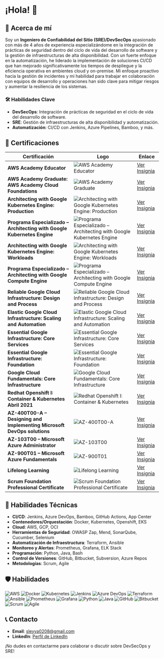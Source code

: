 # ¡Hola! 👋

## 🎯 Acerca de mí
Soy un **Ingeniero de Confiabilidad del Sitio (SRE)/DevSecOps** apasionado con más de 4 años de experiencia especializándome en la integración de prácticas de seguridad dentro del ciclo de vida del desarrollo de software y la gestión de infraestructuras de alta disponibilidad. Con un fuerte enfoque en la automatización, he liderado la implementación de soluciones CI/CD que han mejorado significativamente los tiempos de despliegue y la eficiencia operativa en ambientes cloud y on-premise. Mi enfoque proactivo hacia la gestión de incidentes y mi habilidad para trabajar en colaboración con equipos de desarrollo y operaciones han sido clave para mitigar riesgos y aumentar la resiliencia de los sistemas.

### 🛠️ Habilidades Clave
- **DevSecOps**: Integración de prácticas de seguridad en el ciclo de vida del desarrollo de software.
- **SRE**: Gestión de infraestructuras de alta disponibilidad y automatización.
- **Automatización**: CI/CD con Jenkins, Azure Pipelines, Bamboo, y más.

## 🏅 Certificaciones
| Certificación | Logo | Enlace |
| --- | --- | --- |
| **AWS Academy Educator** | ![AWS Academy Educator](https://images.credly.com/size/110x110/images/4d7a2a90-1f1a-4b6f-a3db-4f9c255a36e4/image.png) | [Ver Insignia](https://www.credly.com/badges/4d7a2a90-1f1a-4b6f-a3db-4f9c255a36e4) |
| **AWS Academy Graduate: AWS Academy Cloud Foundations** | ![AWS Academy Graduate](https://images.credly.com/size/110x110/images/2419b380-14a6-42f7-9504-8c8d2f3f2a11/image.png) | [Ver Insignia](https://www.credly.com/badges/2419b380-14a6-42f7-9504-8c8d2f3f2a11) |
| **Architecting with Google Kubernetes Engine: Production** | ![Architecting with Google Kubernetes Engine: Production](https://avatars.githubusercontent.com/u/2810941?s=200&v=4) | [Ver Insignia](https://www.credly.com/badges/54af5b7f-b3ff-41ad-a5a4-01c0a6d9d5ef) |
| **Programa Especializado – Architecting with Google Kubernetes Engine** | ![Programa Especializado – Architecting with Google Kubernetes Engine](https://avatars.githubusercontent.com/u/2810941?s=200&v=4) | [Ver Insignia](https://www.credly.com/badges/54af5b7f-b3ff-41ad-a5a4-01c0a6d9d5ef) |
| **Architecting with Google Kubernetes Engine: Workloads** | ![Architecting with Google Kubernetes Engine: Workloads](https://avatars.githubusercontent.com/u/2810941?s=200&v=4) | [Ver Insignia](https://www.credly.com/badges/54af5b7f-b3ff-41ad-a5a4-01c0a6d9d5ef) |
| **Programa Especializado – Architecting with Google Compute Engine** | ![Programa Especializado – Architecting with Google Compute Engine](https://avatars.githubusercontent.com/u/2810941?s=200&v=4) | [Ver Insignia](https://www.credly.com/badges/54af5b7f-b3ff-41ad-a5a4-01c0a6d9d5ef) |
| **Reliable Google Cloud Infrastructure: Design and Process** | ![Reliable Google Cloud Infrastructure: Design and Process](https://avatars.githubusercontent.com/u/2810941?s=200&v=4) | [Ver Insignia](https://www.credly.com/badges/54af5b7f-b3ff-41ad-a5a4-01c0a6d9d5ef) |
| **Elastic Google Cloud Infrastructure: Scaling and Automation** | ![Elastic Google Cloud Infrastructure: Scaling and Automation](https://avatars.githubusercontent.com/u/2810941?s=200&v=4) | [Ver Insignia](https://www.credly.com/badges/54af5b7f-b3ff-41ad-a5a4-01c0a6d9d5ef) |
| **Essential Google Infrastructure: Core Services** | ![Essential Google Infrastructure: Core Services](https://avatars.githubusercontent.com/u/2810941?s=200&v=4) | [Ver Insignia](https://www.credly.com/badges/54af5b7f-b3ff-41ad-a5a4-01c0a6d9d5ef) |
| **Essential Google Infrastructure: Foundation** | ![Essential Google Infrastructure: Foundation](https://avatars.githubusercontent.com/u/2810941?s=200&v=4) | [Ver Insignia](https://www.credly.com/badges/54af5b7f-b3ff-41ad-a5a4-01c0a6d9d5ef) |
| **Google Cloud Fundamentals: Core Infrastructure** | ![Google Cloud Fundamentals: Core Infrastructure](https://avatars.githubusercontent.com/u/2810941?s=200&v=4) | [Ver Insignia](https://www.credly.com/badges/54af5b7f-b3ff-41ad-a5a4-01c0a6d9d5ef) |
| **Redhat Openshift I: Container & Kubernetes Abril 2021** | ![Redhat Openshift I: Container & Kubernetes](https://upload.wikimedia.org/wikipedia/commons/thumb/7/7f/Redhat-logo.svg/1200px-Redhat-logo.svg.png) | [Ver Insignia](https://www.credly.com/badges/54af5b7f-b3ff-41ad-a5a4-01c0a6d9d5ef) |
| **AZ-400T00-A – Designing and Implementing Microsoft DevOps solutions** | ![AZ-400T00-A](https://img.icons8.com/color/452/azure-1.png) | [Ver Insignia](https://www.credly.com/badges/54af5b7f-b3ff-41ad-a5a4-01c0a6d9d5ef) |
| **AZ-103T00 – Microsoft Azure Administrator** | ![AZ-103T00](https://img.icons8.com/color/452/azure-1.png) | [Ver Insignia](https://www.credly.com/badges/54af5b7f-b3ff-41ad-a5a4-01c0a6d9d5ef) |
| **AZ-900T01 – Microsoft Azure Fundamentals** | ![AZ-900T01](https://img.icons8.com/color/452/azure-1.png) | [Ver Insignia](https://www.credly.com/badges/54af5b7f-b3ff-41ad-a5a4-01c0a6d9d5ef) |
| **Lifelong Learning** | ![Lifelong Learning](https://static.vecteezy.com/system/resources/previews/000/206/300/original/open-book-vector-icon.jpg) | [Ver Insignia](https://www.credly.com/badges/54af5b7f-b3ff-41ad-a5a4-01c0a6d9d5ef) |
| **Scrum Foundation Professional Certificate** | ![Scrum Foundation Professional Certificate](https://www.scrum.org/themes/custom/scrumorg/assets/images/scrumorg-logo.png) | [Ver Insignia](https://www.credly.com/badges/54af5b7f-b3ff-41ad-a5a4-01c0a6d9d5ef) |



## 🔧 Habilidades Técnicas
- **CI/CD**: Jenkins, Azure DevOps, Bamboo, GitHub Actions, App Center
- **Contenedores/Orquestación**: Docker, Kubernetes, Openshift, EKS
- **Cloud**: AWS, GCP, OCI
- **Herramientas de Seguridad**: OWASP Zap, Mend, SonarQube, Cucumber, Selenium
- **Automatización de Infraestructura**: Terraform, Ansible
- **Monitoreo y Alertas**: Prometheus, Grafana, ELK Stack
- **Programación**: Python, Java, Bash
- **Control de Versiones**: GitHub, Bitbucket, Subversion, Azure Repos
- **Metodologías**: Scrum, Agile

## 🛡️ Habilidades
![AWS](https://img.shields.io/badge/AWS-%23FF9900.svg?style=for-the-badge&logo=amazon-aws&logoColor=white)
![Docker](https://img.shields.io/badge/Docker-%230db7ed.svg?style=for-the-badge&logo=docker&logoColor=white)
![Kubernetes](https://img.shields.io/badge/Kubernetes-%23326ce5.svg?style=for-the-badge&logo=kubernetes&logoColor=white)
![Jenkins](https://img.shields.io/badge/Jenkins-%23D24939.svg?style=for-the-badge&logo=jenkins&logoColor=white)
![Azure DevOps](https://img.shields.io/badge/Azure%20DevOps-%230072C6.svg?style=for-the-badge&logo=azure-devops&logoColor=white)
![Terraform](https://img.shields.io/badge/Terraform-%23623CE4.svg?style=for-the-badge&logo=terraform&logoColor=white)
![Ansible](https://img.shields.io/badge/Ansible-%23EE0000.svg?style=for-the-badge&logo=ansible&logoColor=white)
![Prometheus](https://img.shields.io/badge/Prometheus-%23E6522C.svg?style=for-the-badge&logo=prometheus&logoColor=white)
![Grafana](https://img.shields.io/badge/Grafana-%23F46800.svg?style=for-the-badge&logo=grafana&logoColor=white)
![Python](https://img.shields.io/badge/Python-%233776AB.svg?style=for-the-badge&logo=python&logoColor=white)
![Java](https://img.shields.io/badge/Java-%23ED8B00.svg?style=for-the-badge&logo=java&logoColor=white)
![GitHub](https://img.shields.io/badge/GitHub-%23181717.svg?style=for-the-badge&logo=github&logoColor=white)
![Bitbucket](https://img.shields.io/badge/Bitbucket-%230047B3.svg?style=for-the-badge&logo=bitbucket&logoColor=white)
![Scrum](https://img.shields.io/badge/Scrum-%230095FF.svg?style=for-the-badge&logo=scrumalliance&logoColor=white)
![Agile](https://img.shields.io/badge/Agile-%2300D664.svg?style=for-the-badge&logo=agile&logoColor=white)

## 📞 Contacto
- **Email**: sleyva0208@gmail.com
- **LinkedIn**: [Perfil de LinkedIn](https://www.linkedin.com/in/sleyva18)

¡No dudes en contactarme para colaborar o discutir sobre DevSecOps y SRE!
